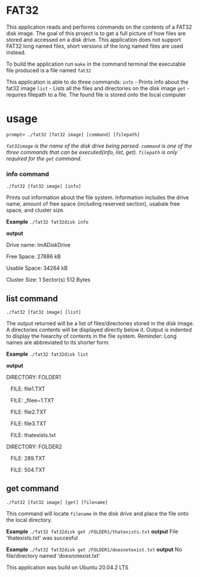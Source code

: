 # FAT32

This application reads and performs commands on the contents of a FAT32 disk image. The goal of this project is to get a full picture of how files are stored and accessed on a disk drive. This application does not support FAT32 long named files, short versions of the long named files are used instead.

To build the application run `make` in the command terminal
the executable file produced is a file named `fat32`

This application is able to do three commands:
	`info` -  Prints info about the fat32 image
	`list` -  Lists all the files and directories on the disk image
	`get`  -  requires filepath to a file. The found file is stored onto the local computer
	
# usage
`prompt> ./fat32 [fat32 image] [command] [filepath]`

*`fat32image` is the name of the disk drive being parsed. `command` is one of the three commands that can be executed(info, list, get). `filepath` is only required for the `get` command.*

### info command
`./fat32 [fat32 image] [info]`

Prints out information about the file system. Information includes the drive name, amount of free space (including reserved section), usabale free space, and cluster size.

**Example** 
`./fat32 fat32disk info`

**output** 

Drive name:    ImADiskDrive

Free Space:    27886 kB

Usable Space:  34264 kB

Cluster Size:  1 Sector(s) 512 Bytes

## list command
`./fat32 [fat32 image] [list]`

The output returned will be a list of files/directories stored in the disk image. A directories contents will be displayed directly below it. Output is indented to display the hiearchy of contents in the file system. Reminder: Long names are abbreviated to its shorter form. 

**Example** 
`./fat32 fat32disk list`

**output** 

DIRECTORY: FOLDER1

&nbsp;&nbsp; FILE:  file1.TXT

&nbsp;&nbsp; FILE:  _filee~1.TXT

&nbsp;&nbsp; FILE:  file2.TXT

&nbsp;&nbsp; FILE:  file3.TXT

&nbsp;&nbsp; FILE:  thatexists.txt

DIRECTORY: FOLDER2

&nbsp;&nbsp; FILE:  289.TXT

&nbsp;&nbsp; FILE:  504.TXT

## get command

`./fat32 [fat32 image] [get] [filename]`

This command will locate `filename` in the disk drive and place the file onto the local directory.

**Example** 
`./fat32 fat32disk get /FOLDER1/thatexists.txt`
**output** 
File 'thatexists.txt' was succesful

**Example** 
`./fat32 fat32disk get /FOLDER1/doesnotexist.txt`
**output** 
No file/directory named 'doesnotexist.txt'

This application was build on Ubuntu 20.04.2 LTS
